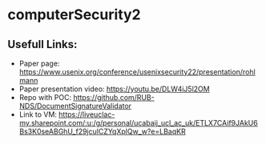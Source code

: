 # computerSecurity2

## Usefull Links:
- Paper page: https://www.usenix.org/conference/usenixsecurity22/presentation/rohlmann
- Paper presentation video:  https://youtu.be/DLW4iJ5l2OM
- Repo with POC: https://github.com/RUB-NDS/DocumentSignatureValidator
- Link to VM: https://liveuclac-my.sharepoint.com/:u:/g/personal/ucabaij_ucl_ac_uk/ETLX7CAif9JAkU6Bs3K0seABGhU_f29jculCZYqXplQw_w?e=LBaqKR
